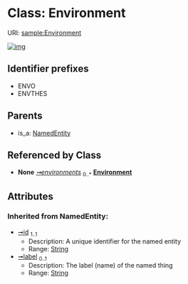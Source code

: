 
# Class: Environment




URI: [sample:Environment](http://w3id.org/ontogpt/environmental-sample/Environment)


[![img](https://yuml.me/diagram/nofunky;dir:TB/class/[NamedEntity],[Study]-%20environments%200..*>[Environment&#124;id(i):string;label(i):string%20%3F],[NamedEntity]^-[Environment],[Study])](https://yuml.me/diagram/nofunky;dir:TB/class/[NamedEntity],[Study]-%20environments%200..*>[Environment&#124;id(i):string;label(i):string%20%3F],[NamedEntity]^-[Environment],[Study])

## Identifier prefixes

 * ENVO
 * ENVTHES

## Parents

 *  is_a: [NamedEntity](NamedEntity.md)

## Referenced by Class

 *  **None** *[➞environments](study__environments.md)*  <sub>0..\*</sub>  **[Environment](Environment.md)**

## Attributes


### Inherited from NamedEntity:

 * [➞id](namedEntity__id.md)  <sub>1..1</sub>
     * Description: A unique identifier for the named entity
     * Range: [String](types/String.md)
 * [➞label](namedEntity__label.md)  <sub>0..1</sub>
     * Description: The label (name) of the named thing
     * Range: [String](types/String.md)
